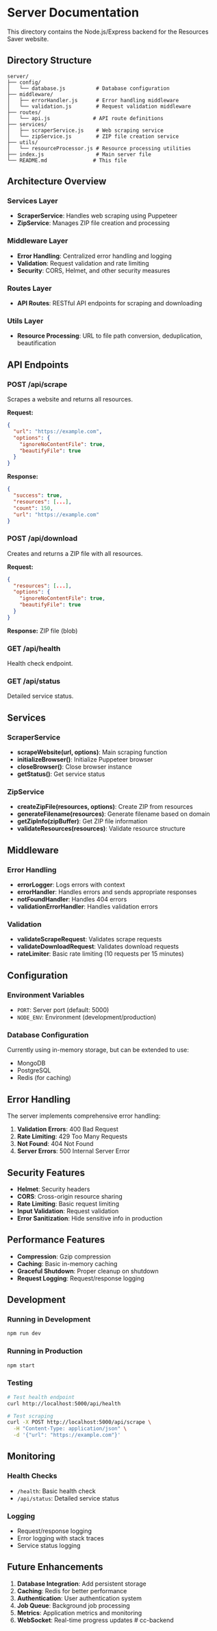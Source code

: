 # Server Documentation

This directory contains the Node.js/Express backend for the Resources Saver website.

## Directory Structure

```
server/
├── config/
│   └── database.js          # Database configuration
├── middleware/
│   ├── errorHandler.js      # Error handling middleware
│   └── validation.js        # Request validation middleware
├── routes/
│   └── api.js              # API route definitions
├── services/
│   ├── scraperService.js    # Web scraping service
│   └── zipService.js        # ZIP file creation service
├── utils/
│   └── resourceProcessor.js # Resource processing utilities
├── index.js                 # Main server file
└── README.md               # This file
```

## Architecture Overview

### Services Layer
- **ScraperService**: Handles web scraping using Puppeteer
- **ZipService**: Manages ZIP file creation and processing

### Middleware Layer
- **Error Handling**: Centralized error handling and logging
- **Validation**: Request validation and rate limiting
- **Security**: CORS, Helmet, and other security measures

### Routes Layer
- **API Routes**: RESTful API endpoints for scraping and downloading

### Utils Layer
- **Resource Processing**: URL to file path conversion, deduplication, beautification

## API Endpoints

### POST /api/scrape
Scrapes a website and returns all resources.

**Request:**
```json
{
  "url": "https://example.com",
  "options": {
    "ignoreNoContentFile": true,
    "beautifyFile": true
  }
}
```

**Response:**
```json
{
  "success": true,
  "resources": [...],
  "count": 150,
  "url": "https://example.com"
}
```

### POST /api/download
Creates and returns a ZIP file with all resources.

**Request:**
```json
{
  "resources": [...],
  "options": {
    "ignoreNoContentFile": true,
    "beautifyFile": true
  }
}
```

**Response:** ZIP file (blob)

### GET /api/health
Health check endpoint.

### GET /api/status
Detailed service status.

## Services

### ScraperService
- **scrapeWebsite(url, options)**: Main scraping function
- **initializeBrowser()**: Initialize Puppeteer browser
- **closeBrowser()**: Close browser instance
- **getStatus()**: Get service status

### ZipService
- **createZipFile(resources, options)**: Create ZIP from resources
- **generateFilename(resources)**: Generate filename based on domain
- **getZipInfo(zipBuffer)**: Get ZIP file information
- **validateResources(resources)**: Validate resource structure

## Middleware

### Error Handling
- **errorLogger**: Logs errors with context
- **errorHandler**: Handles errors and sends appropriate responses
- **notFoundHandler**: Handles 404 errors
- **validationErrorHandler**: Handles validation errors

### Validation
- **validateScrapeRequest**: Validates scrape requests
- **validateDownloadRequest**: Validates download requests
- **rateLimiter**: Basic rate limiting (10 requests per 15 minutes)

## Configuration

### Environment Variables
- `PORT`: Server port (default: 5000)
- `NODE_ENV`: Environment (development/production)

### Database Configuration
Currently using in-memory storage, but can be extended to use:
- MongoDB
- PostgreSQL
- Redis (for caching)

## Error Handling

The server implements comprehensive error handling:

1. **Validation Errors**: 400 Bad Request
2. **Rate Limiting**: 429 Too Many Requests
3. **Not Found**: 404 Not Found
4. **Server Errors**: 500 Internal Server Error

## Security Features

- **Helmet**: Security headers
- **CORS**: Cross-origin resource sharing
- **Rate Limiting**: Basic request limiting
- **Input Validation**: Request validation
- **Error Sanitization**: Hide sensitive info in production

## Performance Features

- **Compression**: Gzip compression
- **Caching**: Basic in-memory caching
- **Graceful Shutdown**: Proper cleanup on shutdown
- **Request Logging**: Request/response logging

## Development

### Running in Development
```bash
npm run dev
```

### Running in Production
```bash
npm start
```

### Testing
```bash
# Test health endpoint
curl http://localhost:5000/api/health

# Test scraping
curl -X POST http://localhost:5000/api/scrape \
  -H "Content-Type: application/json" \
  -d '{"url": "https://example.com"}'
```

## Monitoring

### Health Checks
- `/health`: Basic health check
- `/api/status`: Detailed service status

### Logging
- Request/response logging
- Error logging with stack traces
- Service status logging

## Future Enhancements

1. **Database Integration**: Add persistent storage
2. **Caching**: Redis for better performance
3. **Authentication**: User authentication system
4. **Job Queue**: Background job processing
5. **Metrics**: Application metrics and monitoring
6. **WebSocket**: Real-time progress updates #   c c - b a c k e n d  
 